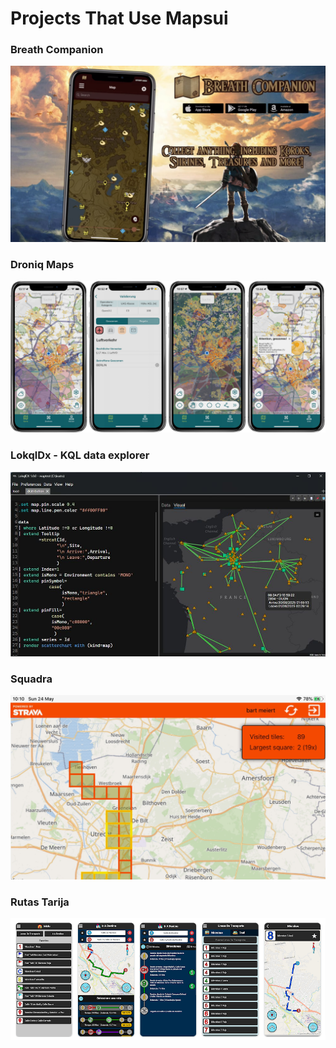 # Projects That Use Mapsui

### Breath Companion

[![Breath Companion website](images/breath-companion.png)](https://software-notion.de/apps/breath-companion)

### Droniq Maps

[![Droniq Maps](images/droniq-maps.png)](https://droniq.de/en/droniq-maps/)

### LokqlDx - KQL data explorer

[![LokqlDx - KQL data explorer](images/lokql.png)](https://github.com/NeilMacMullen/kusto-loco)

### Squadra

[![Squadra](images/squadra.png)](https://bertt.github.io/squadra/)

### Rutas Tarija

[![Rutas Tarija](images/rutas-tarija.png)](https://play.google.com/store/apps/details?id=com.eliandev.rtarija)
